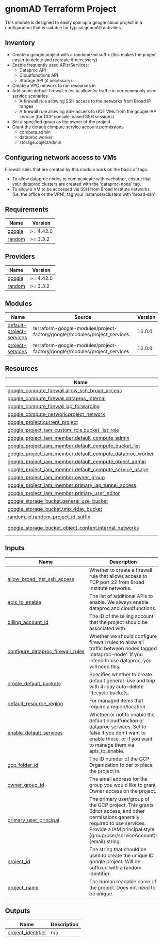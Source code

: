 # gnomAD Terraform Project

This module is designed to easily spin up a google cloud project in a configuration that is suitable for typical gnomAD activities.

## Inventory

- Create a google project with a randomized suffix (this makes the project easier to delete and recreate if necessary)
- Enable frequently used APIs/Services:
  - Dataproc API
  - Cloudfunctions API
  - Storage API (if necessary)
- Create a VPC network to run resources in
- Add some default firewall rules to allow for traffic in our commonly used service scenarios
  - A firewall rule allowing SSH access to the networks from Broad IP ranges
  - A firewall rule allowing SSH access to GCE VMs from the google IAP service (for GCP console-based SSH sessions)
- Set a specified group as the owner of the project
- Grant the default compute service account permissions
  - compute.admin
  - dataproc.worker
  - storage.objectAdmin

## Configuring network access to VMs

Firewall rules that are created by this module work on the basis of tags:

- To allow dataproc nodes to communicate with eachother, ensure that your dataproc clusters are created with the 'dataproc-node' tag.
- To allow a VM to be accessed via SSH from Broad Institute networks (i.e. the office or the VPN), tag your instances/clusters with 'broad-ssh'

<!-- BEGIN_TF_DOCS -->
## Requirements

| Name | Version |
|------|---------|
| <a name="requirement_google"></a> [google](#requirement\_google) | >= 4.42.0 |
| <a name="requirement_random"></a> [random](#requirement\_random) | >= 3.3.2 |

## Providers

| Name | Version |
|------|---------|
| <a name="provider_google"></a> [google](#provider\_google) | >= 4.42.0 |
| <a name="provider_random"></a> [random](#provider\_random) | >= 3.3.2 |

## Modules

| Name | Source | Version |
|------|--------|---------|
| <a name="module_default-project-services"></a> [default-project-services](#module\_default-project-services) | terraform-google-modules/project-factory/google//modules/project_services | 13.0.0 |
| <a name="module_project-services"></a> [project-services](#module\_project-services) | terraform-google-modules/project-factory/google//modules/project_services | 13.0.0 |

## Resources

| Name | Type |
|------|------|
| [google_compute_firewall.allow_ssh_broad_access](https://registry.terraform.io/providers/hashicorp/google/latest/docs/resources/compute_firewall) | resource |
| [google_compute_firewall.dataproc_internal](https://registry.terraform.io/providers/hashicorp/google/latest/docs/resources/compute_firewall) | resource |
| [google_compute_firewall.iap_forwarding](https://registry.terraform.io/providers/hashicorp/google/latest/docs/resources/compute_firewall) | resource |
| [google_compute_network.project_network](https://registry.terraform.io/providers/hashicorp/google/latest/docs/resources/compute_network) | resource |
| [google_project.current_project](https://registry.terraform.io/providers/hashicorp/google/latest/docs/resources/project) | resource |
| [google_project_iam_custom_role.bucket_list_role](https://registry.terraform.io/providers/hashicorp/google/latest/docs/resources/project_iam_custom_role) | resource |
| [google_project_iam_member.default_compute_admin](https://registry.terraform.io/providers/hashicorp/google/latest/docs/resources/project_iam_member) | resource |
| [google_project_iam_member.default_compute_bucket_list](https://registry.terraform.io/providers/hashicorp/google/latest/docs/resources/project_iam_member) | resource |
| [google_project_iam_member.default_compute_dataproc_worker](https://registry.terraform.io/providers/hashicorp/google/latest/docs/resources/project_iam_member) | resource |
| [google_project_iam_member.default_compute_object_admin](https://registry.terraform.io/providers/hashicorp/google/latest/docs/resources/project_iam_member) | resource |
| [google_project_iam_member.default_compute_service_usage](https://registry.terraform.io/providers/hashicorp/google/latest/docs/resources/project_iam_member) | resource |
| [google_project_iam_member.owner_group](https://registry.terraform.io/providers/hashicorp/google/latest/docs/resources/project_iam_member) | resource |
| [google_project_iam_member.primary_iap_tunnel_access](https://registry.terraform.io/providers/hashicorp/google/latest/docs/resources/project_iam_member) | resource |
| [google_project_iam_member.primary_user_editor](https://registry.terraform.io/providers/hashicorp/google/latest/docs/resources/project_iam_member) | resource |
| [google_storage_bucket.general_use_bucket](https://registry.terraform.io/providers/hashicorp/google/latest/docs/resources/storage_bucket) | resource |
| [google_storage_bucket.tmp_4day_bucket](https://registry.terraform.io/providers/hashicorp/google/latest/docs/resources/storage_bucket) | resource |
| [random_id.random_project_id_suffix](https://registry.terraform.io/providers/hashicorp/random/latest/docs/resources/id) | resource |
| [google_storage_bucket_object_content.internal_networks](https://registry.terraform.io/providers/hashicorp/google/latest/docs/data-sources/storage_bucket_object_content) | data source |

## Inputs

| Name | Description | Type | Default | Required |
|------|-------------|------|---------|:--------:|
| <a name="input_allow_broad_inst_ssh_access"></a> [allow\_broad\_inst\_ssh\_access](#input\_allow\_broad\_inst\_ssh\_access) | Whether to create a firewall rule that allows access to TCP port 22 from Broad Institute networks. | `bool` | `true` | no |
| <a name="input_apis_to_enable"></a> [apis\_to\_enable](#input\_apis\_to\_enable) | The list of additional APIs to enable. We always enable dataproc and cloudfunctions. | `list(string)` | `[]` | no |
| <a name="input_billing_account_id"></a> [billing\_account\_id](#input\_billing\_account\_id) | The ID of the billing account that the project should be associated with. | `string` | n/a | yes |
| <a name="input_configure_dataproc_firewall_rules"></a> [configure\_dataproc\_firewall\_rules](#input\_configure\_dataproc\_firewall\_rules) | Whether we should configure firewall rules to allow all traffic between nodes tagged 'dataproc-node'. If you intend to use dataproc, you will need this. | `bool` | `true` | no |
| <a name="input_create_default_buckets"></a> [create\_default\_buckets](#input\_create\_default\_buckets) | Specifies whether to create default general-use and tmp with 4-day auto-delete lifecycle buckets. | `bool` | `true` | no |
| <a name="input_default_resource_region"></a> [default\_resource\_region](#input\_default\_resource\_region) | For managed items that require a region/location | `string` | `"us-central1"` | no |
| <a name="input_enable_default_services"></a> [enable\_default\_services](#input\_enable\_default\_services) | Whether or not to enable the default cloudfunction or dataproc services. Set to false if you don't want to enable these, or if you want to manage them via apis\_to\_enable. | `bool` | `true` | no |
| <a name="input_gcp_folder_id"></a> [gcp\_folder\_id](#input\_gcp\_folder\_id) | The ID numder of the GCP Organization folder to place the project in. | `string` | n/a | yes |
| <a name="input_owner_group_id"></a> [owner\_group\_id](#input\_owner\_group\_id) | The email address for the group you would like to grant Owner access on the project. | `string` | n/a | yes |
| <a name="input_primary_user_principal"></a> [primary\_user\_principal](#input\_primary\_user\_principal) | The primary user/group of the GCP project. This grants Editor access, and other permissions generally required to use services. Provide a IAM principal style {group/user/serviceAccount}:{email} string. | `string` | n/a | yes |
| <a name="input_project_id"></a> [project\_id](#input\_project\_id) | The string that should be used to create the unique ID google project; Will be suffixed with a random identifier. | `string` | n/a | yes |
| <a name="input_project_name"></a> [project\_name](#input\_project\_name) | The human readable name of the project. Does not need to be unique. | `string` | n/a | yes |

## Outputs

| Name | Description |
|------|-------------|
| <a name="output_project_identifier"></a> [project\_identifier](#output\_project\_identifier) | n/a |
<!-- END_TF_DOCS -->
